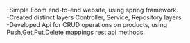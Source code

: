 -Simple Ecom end-to-end website, using spring framework.\
-Created distinct layers Controller, Service, Repository layers.\
-Developed Api for CRUD operations on products, using Push,Get,Put,Delete mappings rest api methods.
